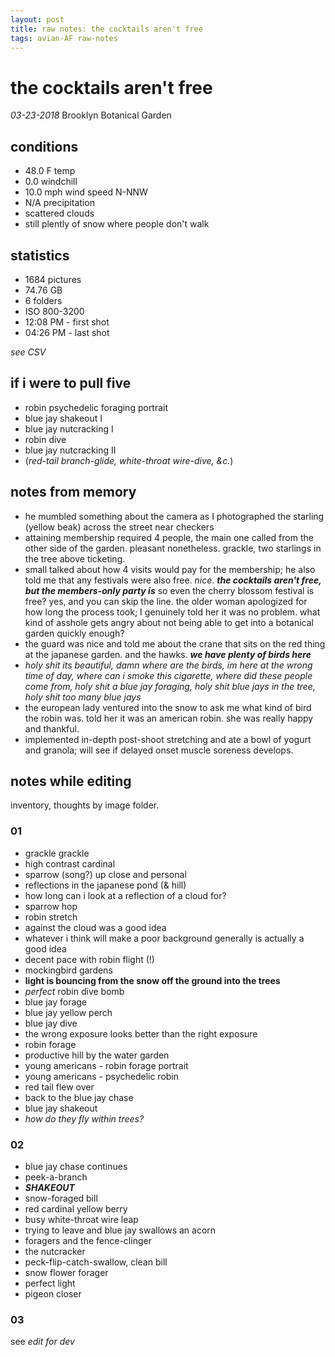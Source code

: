 ```yaml
---
layout: post
title: raw notes: the cocktails aren't free
tags: avian-AF raw-notes
---
```


# the cocktails aren't free 

_03-23-2018_ Brooklyn Botanical Garden

## conditions

- 48.0 F temp
- 0.0 windchill
- 10.0 mph wind speed N-NNW
- N/A precipitation
- scattered clouds
- still plently of snow where people don't walk

## statistics

- 1684 pictures
- 74.76 GB
- 6 folders
- ISO 800-3200
- 12:08 PM - first shot
- 04:26 PM - last shot

_see CSV_

## if i were to pull five

- robin psychedelic foraging portrait
- blue jay shakeout I
- blue jay nutcracking I
- robin dive
- blue jay nutcracking II
- (_red-tail branch-glide, white-throat wire-dive, &c._)

## notes from memory

- he mumbled something about the camera as I photographed the starling (yellow beak) across the street near checkers
- attaining membership required 4 people, the main one called from the other side of the garden. pleasant nonetheless. grackle, two starlings in the tree above ticketing.
- small talked about how 4 visits would pay for the membership; he also told me that any festivals were also free. _nice_. **_the cocktails aren't free, but the members-only party is_** so even the cherry blossom festival is free? yes, and you can skip the line. the older woman apologized for how long the process took; I genuinely told her it was no problem. what kind of asshole gets angry about not being able to get into a botanical garden quickly enough?
- the guard was nice and told me about the crane that sits on the red thing at the japanese garden. and the hawks. **_we have plenty of birds here_**
- _holy shit its beautiful, damn where are the birds, im here at the wrong time of day, where can i smoke this cigarette, where did these people come from, holy shit a blue jay foraging, holy shit blue jays in the tree, holy shit too many blue jays_
- the european lady ventured into the snow to ask me what kind of bird the robin was. told her it was an american robin. she was really happy and thankful. 
- implemented in-depth post-shoot stretching and ate a bowl of yogurt and granola; will see if delayed onset muscle soreness develops. 

## notes while editing

inventory, thoughts by image folder.

### 01

- grackle grackle
- high contrast cardinal
- sparrow (song?) up close and personal
- reflections in the japanese pond (& hill)
- how long can i look at a reflection of a cloud for?
- sparrow hop
- robin stretch
- against the cloud was a good idea 
- whatever i think will make a poor background generally is actually a good idea
- decent pace with robin flight (!)
- mockingbird gardens
- **light is bouncing from the snow off the ground into the trees**
- *perfect* robin dive bomb
- blue jay forage
- blue jay yellow perch
- blue jay dive
- the wrong exposure looks better than the right exposure
- robin forage
- productive hill by the water garden
- young americans - robin forage portrait
- young americans - psychedelic robin
- red tail flew over
- back to the blue jay chase
- blue jay shakeout
- _how do they fly within trees?_

### 02

- blue jay chase continues
- peek-a-branch
- **_SHAKEOUT_**
- snow-foraged bill
- red cardinal yellow berry
- busy white-throat wire leap
- trying to leave and blue jay swallows an acorn
- foragers and the fence-clinger
- the nutcracker
- peck-flip-catch-swallow, clean bill
- snow flower forager 
- perfect light
- pigeon closer

### 03

see _edit for dev_







